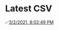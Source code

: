 # Latest CSV
✅[3/2/2021, 8:02:49 PM](https://storage.googleapis.com/ptdp-staging.appspot.com/exports/company_facilities_1614733367697.csv)